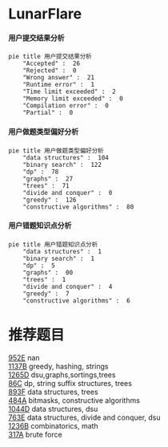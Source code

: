 # LunarFlare

<!-- tabs:start -->



#### **用户提交结果分析**

```mermaid
pie title 用户提交结果分析
    "Accepted" :  26
    "Rejected" :  0
    "Wrong answer" :  21
    "Runtime error" :  1
    "Time limit exceeded" :  2
    "Memory limit exceeded" :  0
    "Compilation error" :  0
    "Partial" :  0
```

#### **用户做题类型偏好分析**

```mermaid
pie title 用户做题类型偏好分析
    "data structures" :  104
    "binary search" :  122
    "dp" :  78
    "graphs" :  27
    "trees" :  71
    "divide and conquer" :  0
    "greedy" :  126
    "constructive algorithms" :  80
```
#### **用户错题知识点分析**

```mermaid
pie title 用户错题知识点分析
    "data structures" :  1
    "binary search" :  1
    "dp" :  5
    "graphs" :  00
    "trees" :  1
    "divide and conquer" :  4
    "greedy" :  7
    "constructive algorithms" :  6
```



<!-- tabs:end -->
# 推荐题目
[952E](https://codeforces.com/contest/952/problem/E)		nan		  
[1137B](https://codeforces.com/contest/1137/problem/B)		greedy,
                        hashing,
                        strings		  
[1265D](https://codeforces.com/contest/1265/problem/D)		dsu,graphs,sortings,trees		  
[86C](https://codeforces.com/contest/86/problem/C)		dp,
                        string suffix structures,
                        trees		  
[893F](https://codeforces.com/contest/893/problem/F)		data structures,
                        trees		  
[484A](https://codeforces.com/contest/484/problem/A)		bitmasks,
                        constructive algorithms		  
[1044D](https://codeforces.com/contest/1044/problem/D)		data structures,
                        dsu		  
[763E](https://codeforces.com/contest/763/problem/E)		data structures,
                        divide and conquer,
                        dsu		  
[1236B](https://codeforces.com/contest/1236/problem/B)		combinatorics,
                        math		  
[317A](https://codeforces.com/contest/317/problem/A)		brute force		  
